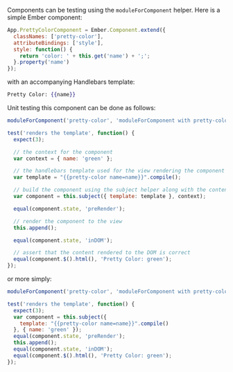 Components can be testing using the `moduleForComponent` helper. Here is a simple Ember component:

```javascript
App.PrettyColorComponent = Ember.Component.extend({
  classNames: ['pretty-color'],
  attributeBindings: ['style'],
  style: function() {
    return 'color: ' + this.get('name') + ';';
  }.property('name')
});
```

with an accompanying Handlebars template:

```handlebars
Pretty Color: {{name}}
```

Unit testing this component can be done as follows:

```javascript
moduleForComponent('pretty-color', 'moduleForComponent with pretty-color');

test('renders the template', function() {
  expect(3);

  // the context for the component
  var context = { name: 'green' };

  // the handlebars template used for the view rendering the component
  var template = "{{pretty-color name=name}}".compile();

  // build the component using the subject helper along with the content
  var component = this.subject({ template: template }, context);

  equal(component.state, 'preRender');

  // render the component to the view
  this.append();

  equal(component.state, 'inDOM');

  // assert that the content rendered to the DOM is correct
  equal(component.$().html(), 'Pretty Color: green');
});
```

or more simply:

```javascript
moduleForComponent('pretty-color', 'moduleForComponent with pretty-color');

test('renders the template', function() {
  expect(3);
  var component = this.subject({
    template: "{{pretty-color name=name}}".compile()
  }, { name: 'green' });
  equal(component.state, 'preRender');
  this.append();
  equal(component.state, 'inDOM');
  equal(component.$().html(), 'Pretty Color: green');
});
```
